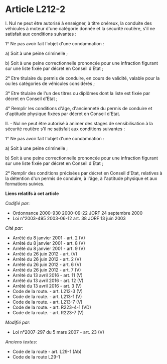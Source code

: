 # Article L212-2

I. Nul ne peut être autorisé à enseigner, à titre onéreux, la conduite des véhicules à moteur d'une catégorie donnée et la
sécurité routière, s'il ne satisfait aux conditions suivantes :

1° Ne pas avoir fait l'objet d'une condamnation :

a) Soit à une peine criminelle ;

b) Soit à une peine correctionnelle prononcée pour une infraction figurant sur une liste fixée par décret en Conseil d'Etat ;

2° Etre titulaire du permis de conduire, en cours de validité, valable pour la ou les catégories de véhicules considérés ;

3° Etre titulaire de l'un des titres ou diplômes dont la liste est fixée par décret en Conseil d'Etat ;

4° Remplir les conditions d'âge, d'ancienneté du permis de conduire et d'aptitude physique fixées par décret en Conseil
d'Etat.

II. - Nul ne peut être autorisé à animer des stages de sensibilisation à la sécurité routière s'il ne satisfait aux
conditions suivantes :

1° Ne pas avoir fait l'objet d'une condamnation :

a) Soit à une peine criminelle ;

b) Soit à une peine correctionnelle prononcée pour une infraction figurant sur une liste fixée par décret en Conseil d'Etat ;

2° Remplir des conditions précisées par décret en Conseil d'Etat, relatives à la détention d'un permis de conduire, à l'âge,
à l'aptitude physique et aux formations suivies.

**Liens relatifs à cet article**

_Codifié par_:

  - Ordonnance 2000-930 2000-09-22 JORF 24 septembre 2000
  - Loi n°2003-495 2003-06-12 art. 38 JORF 13 juin 2003

_Cité par_:

  - Arrêté du 8 janvier 2001 - art. 2 (V)
  - Arrêté du 8 janvier 2001 - art. 8 (V)
  - Arrêté du 8 janvier 2001 - art. 9 (V)
  - Arrêté du 26 juin 2012 - art. (V)
  - Arrêté du 26 juin 2012 - art. 2 (V)
  - Arrêté du 26 juin 2012 - art. 6 (V)
  - Arrêté du 26 juin 2012 - art. 7 (V)
  - Arrêté du 13 avril 2016 - art. 11 (V)
  - Arrêté du 13 avril 2016 - art. 12 (V)
  - Arrêté du 13 avril 2016 - art. 3 (V)
  - Code de la route. - art. L212-3 (V)
  - Code de la route. - art. L213-1 (V)
  - Code de la route. - art. L213-7 (V)
  - Code de la route. - art. R223-4-1 (VD)
  - Code de la route. - art. R223-7 (V)

_Modifié par_:

  - Loi n°2007-297 du 5 mars 2007 - art. 23 (V)

_Anciens textes_:

  - Code de la route - art. L29-1 (Ab)
  - Code de la route L29-1
